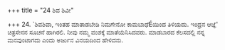 +++
title = "24 ಶಿವ ಶಿವೀ"

+++
24. `ಶಿವಶಿವಾ, ಇಂತಹ ಮಾತಾಡಬೇಡಿ ನಿಮಗೇನೋ ಕಾಮಬಾಧೆÉಯಿಂದ ತಿಳಿಯದು. ಇಂದ್ರನ ಆಜ್ಞೆ' ಚಿತ್ರಸೇನನ ಸೂಚನೆ ಹಾಗಿರಲಿ. ನೀವು ನಮ್ಮ ವಂಶಕ್ಕೆ ಮಾತೆಯೆನಿಸಿದವರು. ಮಾಡಬಾರದ ಕೆಲಸದಲ್ಲಿ ನನ್ನ ಮನವುಂಟಾಗದು ಎಂದು ಅರ್ಜುನ ವಿನಯದಿಂದ ಹೇಳಿದನು.